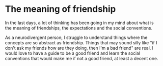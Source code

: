 # The meaning of friendship

In the last days, a lot of thinking has been going in my mind about what is the meaning of friendships, the expectations and the social conventions.

As a neurodivergent person, I struggle to understand things where the concepts are so abstract as friendship. Things that may sound silly like "if I don't ask my friends how are they doing, then I'm a bad friend" are real. I would love to have a guide to be a good friend and learn the social conventions that would make me if not a good friend, at least a decent one.